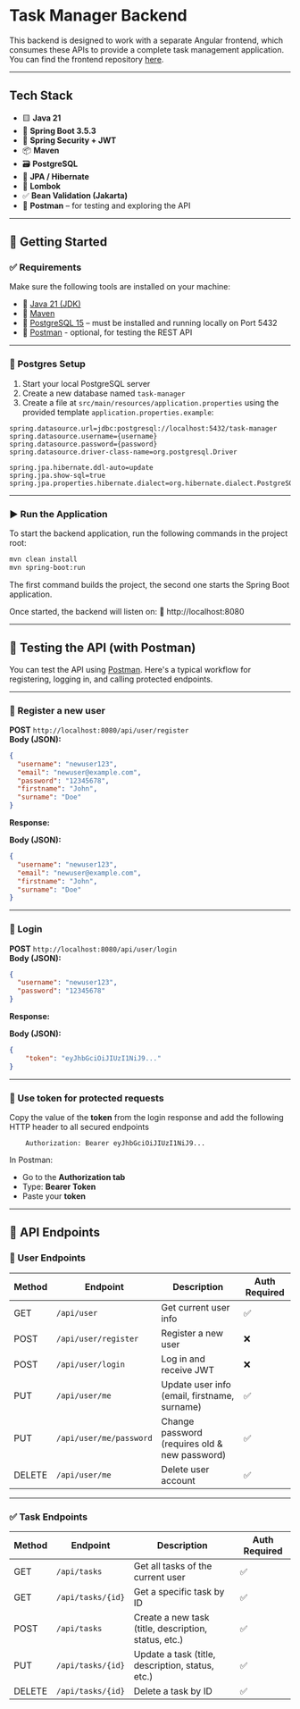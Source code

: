 # Task Manager Backend

This backend is designed to work with a separate Angular frontend, which consumes these APIs to provide a complete task management application.  
You can find the frontend repository [here](https://github.com/szenullahu/task-manager-frontend).

--- 

## Tech Stack 

- 🟨 **Java 21**
- 🚀 **Spring Boot 3.5.3**
- 🔐 **Spring Security + JWT**
- 📦 **Maven**
- 🗃️ **PostgreSQL**
- 💾 **JPA / Hibernate**
- 🧾 **Lombok**
- ✅ **Bean Validation (Jakarta)**
- 🧪 **Postman** – for testing and exploring the API

--- 

## 🚀 Getting Started

### ✅ Requirements

Make sure the following tools are installed on your machine:

- 🔸 [Java 21 (JDK)](https://www.oracle.com/java/technologies/javase/jdk21-archive-downloads.html)
- 🔸 [Maven](https://maven.apache.org/)
- 🔸 [PostgreSQL 15](https://www.postgresql.org/download) – must be installed and running locally on Port 5432 
- 🔸 [Postman](https://www.postman.com/downloads/) - optional, for testing the REST API

--- 

### 💾 Postgres Setup

1. Start your local PostgreSQL server
2. Create a new database named `task-manager`
3. Create a file at `src/main/resources/application.properties` using the provided template `application.properties.example`:

```properties
spring.datasource.url=jdbc:postgresql://localhost:5432/task-manager
spring.datasource.username={username}
spring.datasource.password={password}
spring.datasource.driver-class-name=org.postgresql.Driver

spring.jpa.hibernate.ddl-auto=update
spring.jpa.show-sql=true
spring.jpa.properties.hibernate.dialect=org.hibernate.dialect.PostgreSQLDialect

```

--- 

### ▶️ Run the Application


To start the backend application, run the following commands in the project root:

```bash
mvn clean install
mvn spring-boot:run

```

The first command builds the project, the second one starts the Spring Boot application.

Once started, the backend will listen on: 
📍 http://localhost:8080

--- 

## 🧪 Testing the API (with Postman)

You can test the API using [Postman](https://www.postman.com/downloads/). Here's a typical workflow for registering, logging in, and calling protected endpoints.

---

### 🔐 Register a new user

**POST** `http://localhost:8080/api/user/register`  
**Body (JSON):**
```json
{
  "username": "newuser123",
  "email": "newuser@example.com",
  "password": "12345678",
  "firstname": "John",
  "surname": "Doe"
}
```

**Response:**

**Body (JSON):**
```json
{
  "username": "newuser123",
  "email": "newuser@example.com",
  "firstname": "John",
  "surname": "Doe"
}
```

--- 

###  🔑 Login 

**POST** `http://localhost:8080/api/user/login`  
**Body (JSON):**
```json
{
  "username": "newuser123",
  "password": "12345678"
}
```

**Response:**

**Body (JSON):**
```json
{
    "token": "eyJhbGciOiJIUzI1NiJ9..."
}
``` 

---

### 🔐 Use token for protected requests 

Copy the value of the **token** from the login response and add the following HTTP header to all secured endpoints 

```
    Authorization: Bearer eyJhbGciOiJIUzI1NiJ9...

```

In Postman: 
* Go to the **Authorization tab** 
* Type: **Bearer Token**
* Paste your **token**

--- 

## 📡 API Endpoints

### 👤 User Endpoints

| Method | Endpoint                     | Description                                               | Auth Required |
|--------|------------------------------|-----------------------------------------------------------|----------------|
| GET    | `/api/user`                  | Get current user info                                     | ✅             |
| POST   | `/api/user/register`         | Register a new user                                       | ❌             |
| POST   | `/api/user/login`            | Log in and receive JWT                                    | ❌             |
| PUT    | `/api/user/me`               | Update user info (email, firstname, surname)              | ✅             |
| PUT    | `/api/user/me/password`      | Change password (requires old & new password)             | ✅             |
| DELETE | `/api/user/me`               | Delete user account                                       | ✅             |

---

### ✅ Task Endpoints

| Method | Endpoint               | Description                                               | Auth Required |
|--------|------------------------|-----------------------------------------------------------|----------------|
| GET    | `/api/tasks`           | Get all tasks of the current user                         | ✅             |
| GET    | `/api/tasks/{id}`      | Get a specific task by ID                                 | ✅             |
| POST   | `/api/tasks`           | Create a new task (title, description, status, etc.)      | ✅             |
| PUT    | `/api/tasks/{id}`      | Update a task (title, description, status, etc.)          | ✅             |
| DELETE | `/api/tasks/{id}`      | Delete a task by ID                                       | ✅             |



